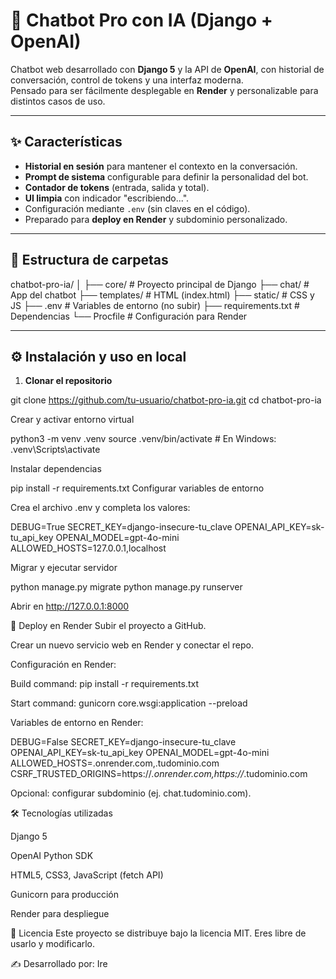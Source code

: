 # 🤖 Chatbot Pro con IA (Django + OpenAI)

Chatbot web desarrollado con **Django 5** y la API de **OpenAI**, con historial de conversación, control de tokens y una interfaz moderna.  
Pensado para ser fácilmente desplegable en **Render** y personalizable para distintos casos de uso.

---

## ✨ Características

- **Historial en sesión** para mantener el contexto en la conversación.
- **Prompt de sistema** configurable para definir la personalidad del bot.
- **Contador de tokens** (entrada, salida y total).
- **UI limpia** con indicador "escribiendo...".
- Configuración mediante `.env` (sin claves en el código).
- Preparado para **deploy en Render** y subdominio personalizado.

---

## 📂 Estructura de carpetas

chatbot-pro-ia/
│
├── core/ # Proyecto principal de Django
├── chat/ # App del chatbot
├── templates/ # HTML (index.html)
├── static/ # CSS y JS
├── .env # Variables de entorno (no subir)
├── requirements.txt # Dependencias
└── Procfile # Configuración para Render


---

## ⚙️ Instalación y uso en local

1. **Clonar el repositorio**

git clone https://github.com/tu-usuario/chatbot-pro-ia.git
cd chatbot-pro-ia

Crear y activar entorno virtual

python3 -m venv .venv
source .venv/bin/activate  # En Windows: .venv\Scripts\activate

Instalar dependencias

pip install -r requirements.txt
Configurar variables de entorno

Crea el archivo .env y completa los valores:

DEBUG=True
SECRET_KEY=django-insecure-tu_clave
OPENAI_API_KEY=sk-tu_api_key
OPENAI_MODEL=gpt-4o-mini
ALLOWED_HOSTS=127.0.0.1,localhost

Migrar y ejecutar servidor

python manage.py migrate
python manage.py runserver

Abrir en http://127.0.0.1:8000

🚀 Deploy en Render
Subir el proyecto a GitHub.

Crear un nuevo servicio web en Render y conectar el repo.

Configuración en Render:

Build command: pip install -r requirements.txt

Start command: gunicorn core.wsgi:application --preload

Variables de entorno en Render:

DEBUG=False
SECRET_KEY=django-insecure-tu_clave
OPENAI_API_KEY=sk-tu_api_key
OPENAI_MODEL=gpt-4o-mini
ALLOWED_HOSTS=.onrender.com,.tudominio.com
CSRF_TRUSTED_ORIGINS=https://*.onrender.com,https://*.tudominio.com

Opcional: configurar subdominio (ej. chat.tudominio.com).

🛠 Tecnologías utilizadas

Django 5

OpenAI Python SDK

HTML5, CSS3, JavaScript (fetch API)

Gunicorn para producción

Render para despliegue

📄 Licencia
Este proyecto se distribuye bajo la licencia MIT. Eres libre de usarlo y modificarlo.

✍️ Desarrollado por: Ire
